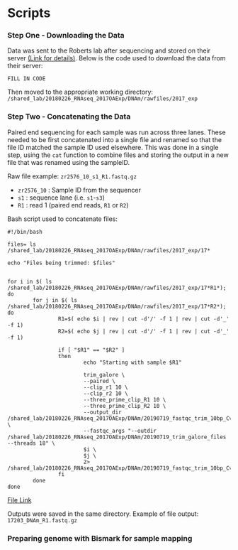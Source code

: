 # Scripts


### Step One - Downloading the Data

Data was sent to the Roberts lab after sequencing and stored on their server [(Link for details)](). Below is the code used to download the data from their server:
```
FILL IN CODE 
```
Then moved to the appropriate working directory: `/shared_lab/20180226_RNAseq_2017OAExp/DNAm/rawfiles/2017_exp`

### Step Two - Concatenating the Data
Paired end sequencing for each sample was run across three lanes. These needed to be first concatenated into a single file and renamed so that the file ID matched the sample ID used elsewhere. This was done in a single step, using the `cat` function to combine files and storing the output in a new file that was renamed using the sampleID.

Raw file example: `zr2576_10_s1_R1.fastq.gz`
  * `zr2576_10` : Sample ID from the sequencer
  * `s1` : sequence lane (i.e. `s1`-`s3`)
  * `R1` : read 1 (paired end reads, `R1` or `R2`)
  
Bash script used to concatenate files:
```
#!/bin/bash

files= ls /shared_lab/20180226_RNAseq_2017OAExp/DNAm/rawfiles/2017_exp/17*

echo "Files being trimmed: $files"


for i in $( ls /shared_lab/20180226_RNAseq_2017OAExp/DNAm/rawfiles/2017_exp/17*R1*); do
        for j in $( ls /shared_lab/20180226_RNAseq_2017OAExp/DNAm/rawfiles/2017_exp/17*R2*); do
                R1=$( echo $i | rev | cut -d'/' -f 1 | rev | cut -d'_' -f 1)
                R2=$( echo $j | rev | cut -d'/' -f 1 | rev | cut -d'_' -f 1)

                if [ "$R1" == "$R2" ]
                then
                    	echo "Starting with sample $R1"

                        trim_galore \
                        --paired \
                        --clip_r1 10 \
                        --clip_r2 10 \
                        --three_prime_clip_R1 10 \
                        --three_prime_clip_R2 10 \
                        --output_dir /shared_lab/20180226_RNAseq_2017OAExp/DNAm/20190719_fastqc_trim_10bp_Cvirginica_MBD \
                        --fastqc_args "--outdir /shared_lab/20180226_RNAseq_2017OAExp/DNAm/20190719_trim_galore_files --threads 18" \
                        $i \
                        $j \
                        2> /shared_lab/20180226_RNAseq_2017OAExp/DNAm/20190719_fastqc_trim_10bp_Cvirginica_MBD/stderr.log
                fi
        done
done
```
[File Link](https://github.com/epigeneticstoocean/2017OAExp_Oysters/blob/master/markdown_files/DNAm/scripts/01_seq-quality-trim.sh)

Outputs were saved in the same directory. Example of file output: `17203_DNAm_R1.fastq.gz`

### Preparing genome with Bismark for sample mapping


